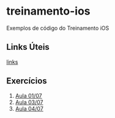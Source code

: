 # treinamento-ios
Exemplos de código do Treinamento iOS

## Links Úteis

[links](https://gist.github.com/jnardon/5e919a3bc30032e28dab5e324cd1d97a)

## Exercícios

1. [Aula 01/07](https://gist.github.com/jnardon/035415b33f2c3f7404e69834a0dffe00)
2. [Aula 03/07](https://gist.github.com/jnardon/39eb9c3ff174b0bc39a6b164cde7e013)
3. [Aula 04/07](https://gist.github.com/jnardon/cdf3ee93724b8602d6857d3569f74858)
